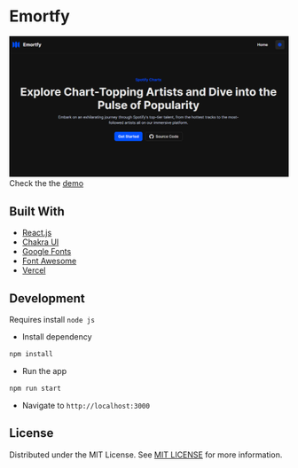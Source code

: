 # Emortfy
<a href="https://emortfy.vercel.app" target="_blank">
  <img src="/cover/ss1.png" alt="website" width="754" />
</a>
Check the the <a href="https://emortfy.vercel.app" target="_blank">demo</a>

## Built With
* [React.js](https://reactjs.org/)
* [Chakra UI](https://chakra-ui.com/)
* [Google Fonts](https://fonts.google.com)
* [Font Awesome](https://fontawesome.com/)
* [Vercel](https://vercel.com/)

## Development
Requires install `node js` 

- Install dependency
```bash
npm install
```
- Run the app
```bash
npm run start
```
- Navigate to `http://localhost:3000`

## License
Distributed under the MIT License. See <a href="/LICENSE">MIT LICENSE</a> for more information.
